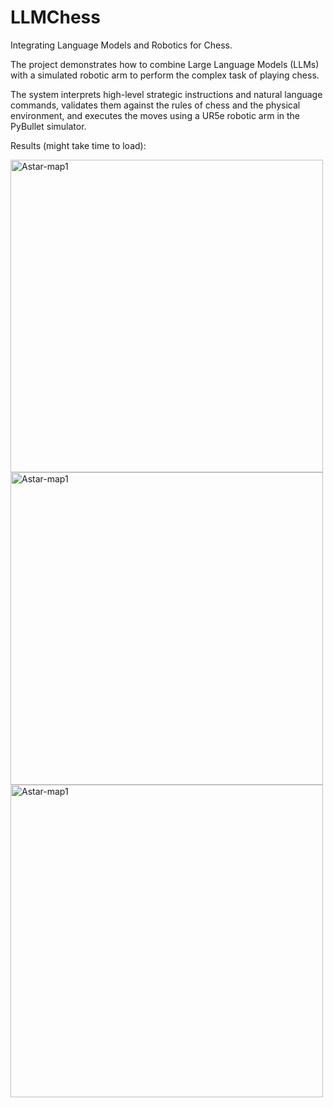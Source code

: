 # LLMChess

Integrating Language Models and Robotics for Chess.

The project demonstrates how to combine Large Language Models (LLMs) with a simulated robotic arm to perform the complex task of playing chess.

The system interprets high-level strategic instructions and natural language commands, validates them against the rules of chess and the physical environment, and executes the moves using a UR5e robotic arm in the PyBullet simulator.

Results (might take time to load):

<img src="GiuocoPiano-ezgif.com-video-to-gif-converter.gif" alt="Astar-map1" width="500">

<img src="LondonSystem-ezgif.com-video-to-gif-converter.gif" alt="Astar-map1" width="500">

<img src="Nimzo-LarsenAttack-ezgif.com-video-to-gif-converter.gif" alt="Astar-map1" width="500">


